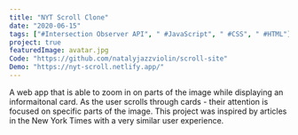 ```yaml
---
title: "NYT Scroll Clone"
date: "2020-06-15"
tags: ["#Intersection Observer API", " #JavaScript", " #CSS", " #HTML"]
project: true
featuredImage: avatar.jpg
Code: "https://github.com/natalyjazzviolin/scroll-site"
Demo: "https://nyt-scroll.netlify.app/"
---
```

A web app that is able to zoom in on parts of the image while displaying an informaitonal card. As the user scrolls through cards - their attention is focused on specific parts of the image. This project was inspired by articles in the New York Times with a very similar user experience.
